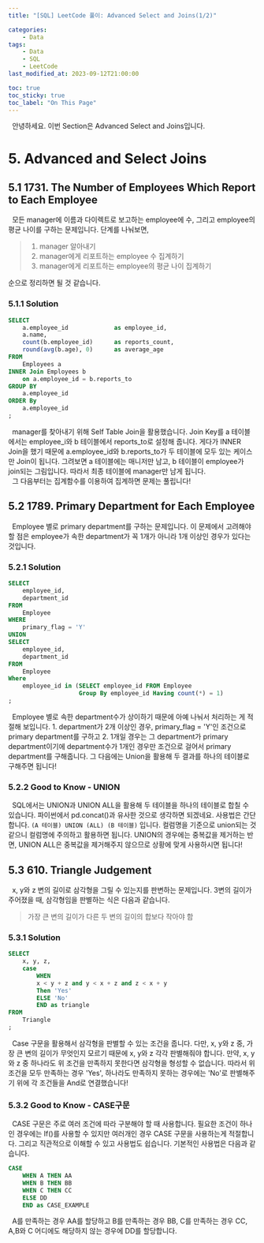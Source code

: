 ```yaml
---
title: "[SQL] LeetCode 풀이: Advanced Select and Joins(1/2)"

categories:
    - Data
tags:
    - Data
    - SQL
    - LeetCode
last_modified_at: 2023-09-12T21:00:00

toc: true
toc_sticky: true
toc_label: "On This Page"
---
```


&#160; 안녕하세요. 이번 Section은 Advanced Select and Joins입니다.

# 5. Advanced and Select Joins
## 5.1 1731. The Number of Employees Which Report to Each Employee
&#160; 모든 manager에 이름과 다이렉트로 보고하는 employee에 수, 그리고 employee의 평균 나이를 구하는 문제입니다.
단계를 나눠보면, 
> 1. manager 알아내기
> 2. manager에게 리포트하는 employee 수 집계하기
> 3. manager에게 리포트하는 employee의 평균 나이 집계하기

순으로 정리하면 될 것 같습니다.

### 5.1.1 Solution
```sql
SELECT
    a.employee_id             as employee_id,
    a.name,
    count(b.employee_id)      as reports_count,
    round(avg(b.age), 0)      as average_age
FROM
    Employees a
INNER Join Employees b
    on a.employee_id = b.reports_to
GROUP BY
    a.employee_id
ORDER By
    a.employee_id
;
```
&#160; manager를 찾아내기 위해 Self Table Join을 활용했습니다. Join Key를 a 테이블에서는 employee_i와 b 테이블에서 reports_to로 설정해 줍니다. 게다가 INNER Join을 했기 때문에 a.employee_id와 b.reports_to가 두 테이블에 모두 있는 케이스만 Join이 됩니다. 그려보면 a 테이블에는 매니저만 남고, b 테이블이 employee가 join되는 그림입니다. 따라서 최종 테이블에 manager만 남게 됩니다.<br>
&#160; 그 다음부터는 집계함수를 이용하여 집계하면 문제는 풀립니다!

## 5.2 1789. Primary Department for Each Employee
&#160; Employee 별로 primary department를 구하는 문제입니다. 이 문제에서 고려해야 할 점은 employee가 속한 department가 꼭 1개가 아니라 1개 이상인 경우가 있다는 것입니다. 

### 5.2.1 Solution
```sql
SELECT
    employee_id,
    department_id
FROM 
    Employee
WHERE
    primary_flag = 'Y'
UNION
SELECT
    employee_id,
    department_id
FROM
    Employee
Where
    employee_id in (SELECT employee_id FROM Employee 
                    Group By employee_id Having count(*) = 1)
;

```
&#160; Employee 별로 속한 department수가 상이하기 때문에 아예 나눠서 처리하는 게 적절해 보입니다. 1. department가 2개 이상인 경우, primary_flag = 'Y'인 조건으로 primary department를 구하고 2. 1개일 경우는 그 department가 primary department이기에 department수가 1개인 경우만 조건으로 걸어서 primary department를 구해줍니다. 그 다음에는 Union을 활용해 두 결과를 하나의 테이블로 구해주면 됩니다!

### 5.2.2 Good to Know - UNION
&#160; SQL에서는 UNION과 UNION ALL을 활용해 두 테이블을 하나의 테이블로 합칠 수 있습니다. 파이썬에서 pd.concat()과 유사한 것으로 생각하면 되겠네요. 사용법은 간단합니다.
```(A 테이블) UNION (ALL) (B 테이블)``` 입니다. 컬럼명을 기준으로 union되는 것 같으니 컬럼명에 주의하고 활용하면 됩니다. UNION의 경우에는 중복값을 제거하는 반면, UNION ALL은 중복값을 제거해주지 않으므로 상황에 맞게 사용하시면 됩니다!

## 5.3 610. Triangle Judgement
&#160; x, y와 z 변의 길이로 삼각형을 그릴 수 있는지를 판변하는 문제입니다. 3변의 길이가 주어졌을 때, 삼각형임을 판별하는 식은 다음과 같습니다.
> 가장 큰 변의 길이가 다른 두 변의 길이의 합보다 작아야 함

### 5.3.1 Solution
```sql
SELECT
    x, y, z,
    case
        WHEN 
        x < y + z and y < x + z and z < x + y
        Then 'Yes'
        ELSE 'No' 
        END as triangle
FROM
    Triangle
;
```
&#160; Case 구문을 활용해서 삼각형을 판별할 수 있는 조건을 줍니다. 다만, x, y와 z 중, 가장 큰 변의 길이가 무엇인지 모르기 때문에 x, y와 z 각각 판별해줘야 합니다. 만약, x, y와 z 중 하나라도 위 조건을 만족하지 못한다면 삼각형을 형성할 수 없습니다. 따라서 위 조건을 모두 만족하는 경우 'Yes', 하나라도 만족하지 못하는 경우에는 'No'로 판별해주기 위에 각 조건들을 And로 연결했습니다!

### 5.3.2 Good to Know - CASE구문
&#160; CASE 구문은 주로 여러 조건에 따라 구분해야 할 때 사용합니다. 필요한 조건이 하나인 경우에는 If()를 사용할 수 있지만 여러개인 경우 CASE 구문을 사용하는게 적절합니다. 그리고 직관적으로 이해할 수 있고 사용법도 쉽습니다. 기본적인 사용법은 다음과 같습니다.
```sql
CASE
    WHEN A THEN AA
    WHEN B THEN BB
    WHEN C THEN CC
    ELSE DD
    END as CASE_EXAMPLE
```
&#160; A를 만족하는 경우 AA를 할당하고 B를 만족하는 경우 BB, C를 만족하는 경우 CC, A,B와 C 어디에도 해당하지 않는 경우에 DD를 할당합니다.
